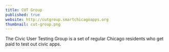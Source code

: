 ```yaml
---
title: CUT Group
published: true
website: http://cutgroup.smartchicagoapps.org
thumbnail: cut-group.png
---
```


The Civic User Testing Group is a set of regular Chicago residents who get paid to test out civic apps.